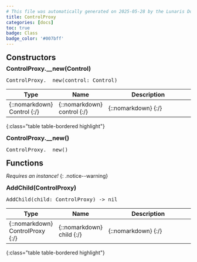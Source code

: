 ```yaml
---
# This file was automatically generated on 2025-05-28 by the Lunaris Documentation Generator
title: ControlProxy
categories: [docs]
toc: true
badge: Class
badge_color: '#007bff'
---
```

<style>
h2 {
    margin-top: 1rem;
    margin-bottom: 0.5rem;
    padding: 0;
}

h3 {
    margin-top: 0.25rem;
    margin-bottom: 0.25rem;
}

.notice--warning {
    margin-top: 0.25rem !important;
    margin-bottom: 1rem !important;
}
table {width: 100%; }
td {width: 1px; }
td:last-child {width: 100%; }
#main {max-width: 1500px !important;}
</style>
            


## Constructors
### ControlProxy.__new(Control)
<div class ="highlighter-rouge">
<div class ="highlight">
<pre class ="highlight">
<span class='nf'>ControlProxy.__new</span>(<span class='o'>control</span>: <span class='kt'>Control</span>)
</pre>
</div>
</div>

| Type | Name | Description
| --- | --- | --- |
| {::nomarkdown} <span class='kt'>Control</span> {:/} | {::nomarkdown} <span class='o'>control</span> {:/} | {::nomarkdown} <span class='c'></span> {:/} |
{:class="table table-bordered highlight"}

### ControlProxy.__new()
<div class ="highlighter-rouge">
<div class ="highlight">
<pre class ="highlight">
<span class='nf'>ControlProxy.__new</span>()
</pre>
</div>
</div>

## Functions
*Requires an instance!*
{: .notice--warning}

### AddChild(ControlProxy)
<div class ="highlighter-rouge">
<div class ="highlight">
<pre class ="highlight">
<span class='nf'>AddChild</span>(<span class='o'>child</span>: <span class='kt'>ControlProxy</span>) -> <span class='kt'>nil</span>
</pre>
</div>
</div>

| Type | Name | Description
| --- | --- | --- |
| {::nomarkdown} <span class='kt'>ControlProxy</span> {:/} | {::nomarkdown} <span class='o'>child</span> {:/} | {::nomarkdown} <span class='c'></span> {:/} |
{:class="table table-bordered highlight"}

